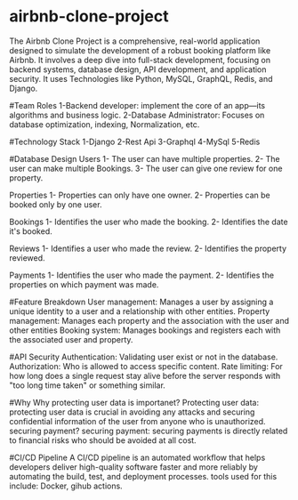 # airbnb-clone-project
The Airbnb Clone Project is a comprehensive, real-world application designed to simulate the development of a robust booking platform like Airbnb.
It involves a deep dive into full-stack development, focusing on backend systems, database design, API development, and application security. 
It uses Technologies like Python, MySQL, GraphQL, Redis, and Django. 


#Team Roles
1-Backend developer: implement the core of an app—its algorithms and business logic.
2-Database Administrator: Focuses on database optimization, indexing, Normalization, etc.

#Technology Stack
1-Django
2-Rest Api
3-Graphql
4-MySql
5-Redis

#Database Design
Users
1- The user can have multiple properties.
2- The user can make multiple Bookings.
3- The user can give one review for one property.


Properties
1- Properties can only have one owner.
2- Properties can be booked only by one user.

Bookings
1- Identifies the user who made the booking.
2- Identifies the date it's booked.

Reviews
1- Identifies a user who made the review.
2- Identifies the property reviewed.

Payments
1- Identifies the user who made the payment.
2- Identifies the properties on which payment was made.

#Feature Breakdown
User management: Manages a user by assigning a unique identity to a user and a relationship with other entities.
Property management: Manages each property and the association with the user and other entities
Booking system: Manages bookings and registers each with the associated user and property.

#API Security
Authentication: Validating user exist or not in the database.
Authorization: Who is allowed to access specific content.
Rate limiting: For how long does a single request stay alive before the server responds with "too long time taken" or something similar.

#Why 
Why protecting user data is importanet?
Protecting user data: protecting user data is crucial in avoiding any attacks and securing confidential information of the user from anyone who is unauthorized.
securing payment?
securing payment: securing payments is directly related to financial risks who should be avoided at all cost.


#CI/CD Pipeline
A CI/CD pipeline is an automated workflow that helps developers deliver high-quality software faster and more reliably by automating the build, test, and deployment processes.
tools used for this include:
Docker, gihub actions.












